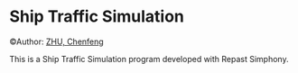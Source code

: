 Ship Traffic Simulation
===================

&copy;Author: <a href="http://about.me/zhuchenfeng">ZHU, Chenfeng</a>

This is a Ship Traffic Simulation program developed with Repast Simphony.

